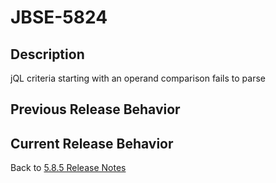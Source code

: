 # JBSE-5824

<PageHeader />

## Description

jQL criteria starting with an operand comparison fails to parse

## Previous Release Behavior

## Current Release Behavior

Back to [5.8.5 Release Notes](./../README.md)

<PageFooter />